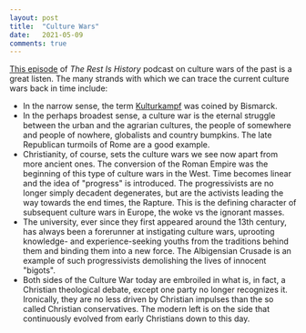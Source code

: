 ```yaml
---
layout: post
title:  "Culture Wars"
date:   2021-05-09
comments: true
---
```


[This episode](https://podcasts.apple.com/gb/podcast/the-rest-is-history/id1537788786?i=1000518590495) of _The Rest Is History_ podcast on culture wars of the past is a great listen. The many strands with which we can trace the current culture wars back in time include:

- In the narrow sense, the term [Kulturkampf](https://en.wikipedia.org/wiki/Kulturkampf) was coined by Bismarck.
- In the perhaps broadest sense, a culture war is the eternal struggle between the urban and the agrarian cultures, the people of somewhere and people of nowhere, globalists and country bumpkins. The late Republican turmoils of Rome are a good example.
- Christianity, of course, sets the culture wars we see now apart from more ancient ones. The conversion of the Roman Empire was the beginning of this type of culture wars in the West. Time becomes linear and the idea of "progress" is introduced. The progressivists are no longer simply decadent degenerates, but are the activists leading the way towards the end times, the Rapture. This is the defining character of subsequent culture wars in Europe, the woke vs the ignorant masses.
- The university, ever since they first appeared around the 13th century, has always been a forerunner at instigating culture wars, uprooting knowledge- and experience-seeking youths from the traditions behind them and binding them into a new force. The Albigensian Crusade is an example of such progressivists demolishing the lives of innocent "bigots".
- Both sides of the Culture War today are embroiled in what is, in fact, a Christian theological debate, except one party no longer recognizes it. Ironically, they are no less driven by Christian impulses than the so called Christian conservatives. The modern left is on the side that continuously evolved from early Christians down to this day.

